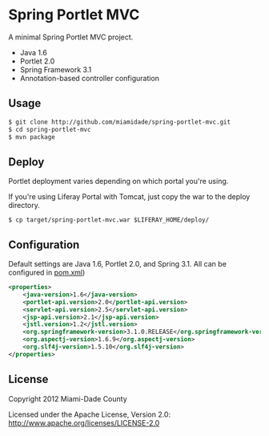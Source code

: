 Spring Portlet MVC
==================

A minimal Spring Portlet MVC project.

* Java 1.6
* Portlet 2.0
* Spring Framework 3.1
* Annotation-based controller configuration

Usage
-----
```bash
$ git clone http://github.com/miamidade/spring-portlet-mvc.git
$ cd spring-portlet-mvc
$ mvn package
```

Deploy
------
Portlet deployment varies depending on which portal you're using.

If you're using Liferay Portal with Tomcat, just copy the war to the deploy directory.

```
$ cp target/spring-portlet-mvc.war $LIFERAY_HOME/deploy/
```

Configuration
-------------

Default settings are Java 1.6, Portlet 2.0, and Spring 3.1.  All can be configured in [pom.xml](https://github.com/miamidade/spring-portlet-mvc/blob/master/pom.xml))

```xml
<properties>
    <java-version>1.6</java-version>
    <portlet-api.version>2.0</portlet-api.version>
    <servlet-api.version>2.5</servlet-api.version>
    <jsp-api.version>2.1</jsp-api.version>
    <jstl.version>1.2</jstl.version>
    <org.springframework-version>3.1.0.RELEASE</org.springframework-version>
    <org.aspectj-version>1.6.9</org.aspectj-version>
    <org.slf4j-version>1.5.10</org.slf4j-version>
</properties>
```


License
-------

Copyright 2012 Miami-Dade County

Licensed under the Apache License, Version 2.0: http://www.apache.org/licenses/LICENSE-2.0
